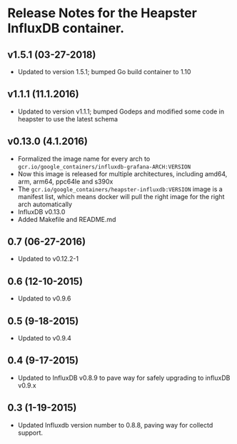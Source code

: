 # Release Notes for the Heapster InfluxDB container.

## v1.5.1 (03-27-2018)
- Updated to version 1.5.1; bumped Go build container to 1.10

## v1.1.1 (11.1.2016)
- Updated to version v1.1.1; bumped Godeps and modified some code in heapster to use the latest schema

## v0.13.0 (4.1.2016)
- Formalized the image name for every arch to `gcr.io/google_containers/influxdb-grafana-ARCH:VERSION`
- Now this image is released for multiple architectures, including amd64, arm, arm64, ppc64le and s390x
- The `gcr.io/google_containers/heapster-influxdb:VERSION` image is a manifest list, which means docker will pull the right image for the right arch automatically
- InfluxDB v0.13.0
- Added Makefile and README.md

## 0.7 (06-27-2016)
- Updated to v0.12.2-1

## 0.6 (12-10-2015)
- Updated to v0.9.6

## 0.5 (9-18-2015)
- Updated to v0.9.4

## 0.4 (9-17-2015)
- Updated to InfluxDB v0.8.9 to pave way for safely upgrading to influxDB v0.9.x

## 0.3 (1-19-2015)
- Updated Influxdb version number to 0.8.8, paving way for collectd support.
